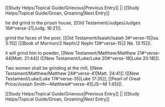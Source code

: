 [[Study Helps/Topical Guide/Grievous|Previous Entry]]  ||  [[Study Helps/Topical Guide/Groan, Groaning|Next Entry]]

 he did grind in the prison house, [[Old Testament/Judges/Judges 16#^verse-21|Judg. 16:21]].

 grind the faces of the poor, [[Old Testament/Isaiah/Isaiah 3#^verse-15|Isa. 3:15]] ([[Book of Mormon/2 Nephi/2 Nephi 13#^verse-15|2 Ne. 13:15]]).

 it will grind him to powder, [[New Testament/Matthew/Matthew 21#^verse-44|Matt. 21:44]] ([[New Testament/Luke/Luke 20#^verse-18|Luke 20:18]]).

 Two women shall be grinding at the mill, [[New Testament/Matthew/Matthew 24#^verse-41|Matt. 24:41]] ([[New Testament/Luke/Luke 17#^verse-35|Luke 17:35]]; [[Pearl of Great Price/Joseph Smith—Matthew#^verse-45|JS—M 1:45]]).

[[Study Helps/Topical Guide/Grievous|Previous Entry]]  ||  [[Study Helps/Topical Guide/Groan, Groaning|Next Entry]]